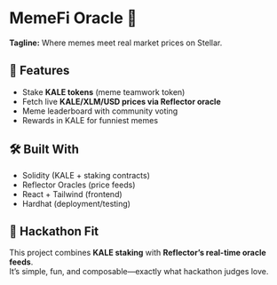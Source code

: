 # MemeFi Oracle 🎉

**Tagline:** Where memes meet real market prices on Stellar.

## 🔑 Features
- Stake **KALE tokens** (meme teamwork token)
- Fetch live **KALE/XLM/USD prices via Reflector oracle**
- Meme leaderboard with community voting
- Rewards in KALE for funniest memes

## 🛠️ Built With
- Solidity (KALE + staking contracts)
- Reflector Oracles (price feeds)
- React + Tailwind (frontend)
- Hardhat (deployment/testing)

## 🚀 Hackathon Fit
This project combines **KALE staking** with **Reflector’s real-time oracle feeds**.  
It’s simple, fun, and composable—exactly what hackathon judges love.
